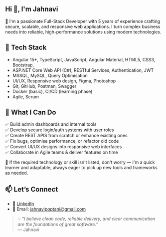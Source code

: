 ## Hi 👋, I'm Jahnavi
🔧 I'm a passionate Full-Stack Developer with 5 years of experience crafting secure, scalable, and responsive web applications. I turn complex business needs into reliable, high-performance solutions using modern technologies.


## 🚀 Tech Stack
- Angular 15+, TypeScript, JavaScript, Angular Material, HTML5, CSS3, Bootstrap, 
- ASP.NET Core Web API (C#), RESTful Services, Authentication, JWT
- MSSQL, MySQL, Query Optimisation
- UI/UX, Responsive web design, Figma, Photoshop
- Git, GitHub, Postman, Swagger
- Docker (basic), CI/CD (learning phase)
- Agile, Scrum


## 💼 What I Can Do
✅ Build admin dashboards and internal tools  
✅ Develop secure login/auth systems with user roles  
✅ Create REST APIS from scratch or enhance existing ones  
✅ Fix bugs, optimise performance, or refactor old code  
✅ Convert UI/UX designs into responsive web interfaces  
✅ Collaborate in Agile teams & deliver features on time

📝 If the required technology or skill isn't listed, don't worry — I'm a quick learner and adaptable, always eager to pick up new tools and frameworks as needed.

## 📫 Let’s Connect
- 💼 [LinkedIn](https://www.linkedin.com/in/jahnavi-poptani-8b4317150/)
- 📧 Email: jahnavipoptani@gmail.com
  

> 💡 *“I believe clean code, reliable delivery, and clear communication are the foundations of great software.”*  
> — Jahnavi
